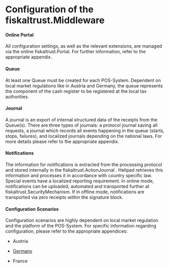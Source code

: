 # Configuration of the fiskaltrust.Middleware

#### Online Portal

All configuration settings, as well as the relevant extensions, are managed via the online fiskaltrust.Portal. For further information, refer to the appropriate appendix.

#### Queue

At least one Queue must be created for each POS-System. Dependent on local market regulations like in Austria and Germany, the queue represents the component of the cash register to be registered at the local tax authorities.

#### Journal

A journal is an export of internal structured data of the receipts from the Queue(s). There are three types of journals: a protocol journal saving all requests, a journal which records all events happening in the queue (starts, stops, failures), and localized journals depending on the national laws. For more details please refer to the appropriate appendix.

#### Notifications

The information for notifications is extracted from the processing protocol and stored internally in the fiskaltrust.ActionJournal . Helipad retrieves this information and processes it in accordance with country specific law. Special events have a localized reporting requirement. In online mode, notifications can be uploaded, automated and transported further at fiskaltrust.SecurityMechanism. If in offline mode, notifications are transported via zero receipts within the signature block.

#### Configuration Scenarios

Configuration scenarios are highly dependent on local market regulation and the platform of the POS-System. For specific information regarding configuration, please refer to the appropriate appendices:

- Austria

- [Germany](../../middleware-de-kassensichv/operation-modes/on-premise-installation.md)
- France